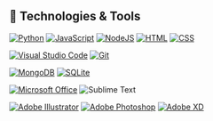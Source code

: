 ## 🔧 Technologies & Tools

[![Python](https://img.shields.io/badge/Python-FFD43B?style=for-the-badge&logo=python&logoColor=blue)](https://github.com/JP-Ekuzen)
[![JavaScript](https://img.shields.io/badge/JavaScript-323330?style=for-the-badge&logo=javascript&logoColor=F7DF1E)](https://github.com/JP-Ekuzen)
[![NodeJS](https://img.shields.io/badge/node.js-6DA55F?style=for-the-badge&logo=node.js&logoColor=white)](https://github.com/JP-Ekuzen)
[![HTML](https://img.shields.io/badge/HTML5-E34F26?style=for-the-badge&logo=html5&logoColor=white)](https://github.com/JP-Ekuzen)
[![CSS](https://img.shields.io/badge/css3-%231572B6.svg?style=for-the-badge&logo=css3&logoColor=white)](https://github.com/JP-Ekuzen)

[![Visual Studio Code](https://img.shields.io/badge/Visual_Studio_Code-0078D4?style=for-the-badge&logo=visual%20studio%20code&logoColor=white)](https://github.com/JP-Ekuzen)
[![Git](https://img.shields.io/badge/git-%23F05033.svg?style=for-the-badge&logo=git&logoColor=white)](https://github.com/JP-Ekuzen)

[![MongoDB](https://img.shields.io/badge/MongoDB-4EA94B?style=for-the-badge&logo=mongodb&logoColor=white)](https://github.com/JP-Ekuzen)
[![SQLite](https://img.shields.io/badge/SQLite-07405E?style=for-the-badge&logo=sqlite&logoColor=white)](https://github.com/JP-Ekuzen)

[![Microsoft Office](https://img.shields.io/badge/Microsoft_Office-D83B01?style=for-the-badge&logo=microsoft-office&logoColor=white)](https://github.com/JP-Ekuzen)
![Sublime Text](https://img.shields.io/badge/sublime_text-%23575757.svg?style=for-the-badge&logo=sublime-text&logoColor=important)

[![Adobe Illustrator](https://img.shields.io/badge/adobe%20illustrator-%23FF9A00.svg?style=for-the-badge&logo=adobe%20illustrator&logoColor=white)](https://github.com/JP-Ekuzen)
[![Adobe Photoshop](https://img.shields.io/badge/adobe%20photoshop-%2331A8FF.svg?style=for-the-badge&logo=adobe%20photoshop&logoColor=white)](https://github.com/JP-Ekuzen)
[![Adobe XD](https://img.shields.io/badge/Adobe%20XD-470137?style=for-the-badge&logo=Adobe%20XD&logoColor=#FF61F6)](https://github.com/JP-Ekuzen)
